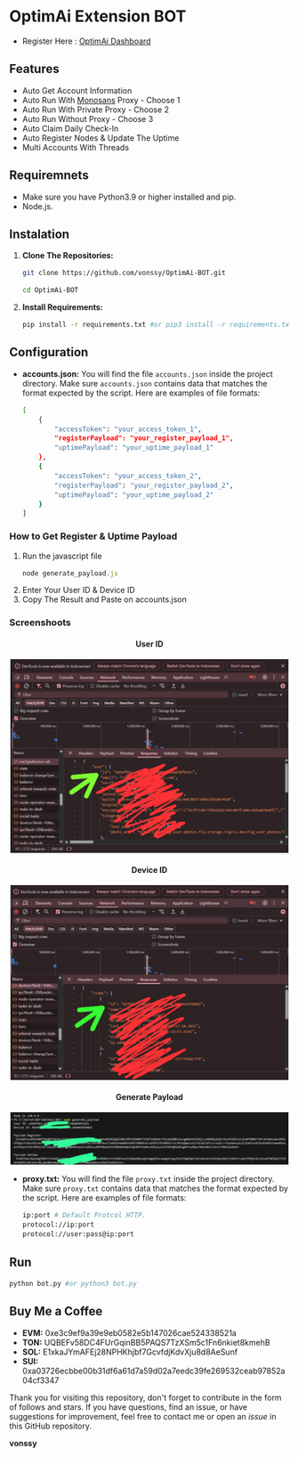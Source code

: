# OptimAi Extension BOT

- Register Here : [OptimAi Dashboard](https://node.optimai.network/register?ref=C93BB492)

## Features

  - Auto Get Account Information
  - Auto Run With [Monosans](https://raw.githubusercontent.com/monosans/proxy-list/main/proxies/all.txt) Proxy - Choose 1
  - Auto Run With Private Proxy - Choose 2
  - Auto Run Without Proxy - Choose 3
  - Auto Claim Daily Check-In
  - Auto Register Nodes & Update The Uptime
  - Multi Accounts With Threads

## Requiremnets

- Make sure you have Python3.9 or higher installed and pip.
- Node.js.

## Instalation

1. **Clone The Repositories:**
   ```bash
   git clone https://github.com/vonssy/OptimAi-BOT.git
   ```
   ```bash
   cd OptimAi-BOT
   ```

2. **Install Requirements:**
   ```bash
   pip install -r requirements.txt #or pip3 install -r requirements.txt
   ```

## Configuration

- **accounts.json:** You will find the file `accounts.json` inside the project directory. Make sure `accounts.json` contains data that matches the format expected by the script. Here are examples of file formats:
  ```bash
  [
      {
          "accessToken": "your_access_token_1",
          "registerPayload": "your_register_payload_1",
          "uptimePayload": "your_uptime_payload_1"
      },
      {
          "accessToken": "your_access_token_2",
          "registerPayload": "your_register_payload_2",
          "uptimePayload": "your_uptime_payload_2"
      }
  ]
  ```

### How to Get Register & Uptime Payload

1. Run the javascript file
   ```javascript
   node generate_payload.js
   ```
2. Enter Your User ID & Device ID
3. Copy The Result and Paste on accounts.json

### Screenshoots

<div style="text-align: center;">
  <h4><strong>User ID</strong></h4>
  <img src="Screenshot/Image1.png" alt="Image" width="500"/>
</div>

<div style="text-align: center;">
  <h4><strong>Device ID</strong></h4>
  <img src="Screenshot/Image2.png" alt="Image" width="500"/>
</div>

<div style="text-align: center;">
  <h4><strong>Generate Payload</strong></h4>
  <img src="Screenshot/Image3.png" alt="Image" width="500"/>
</div>

- **proxy.txt:** You will find the file `proxy.txt` inside the project directory. Make sure `proxy.txt` contains data that matches the format expected by the script. Here are examples of file formats:
  ```bash
  ip:port # Default Protcol HTTP.
  protocol://ip:port
  protocol://user:pass@ip:port
  ```

## Run

```bash
python bot.py #or python3 bot.py
```

## Buy Me a Coffee

- **EVM:** 0xe3c9ef9a39e9eb0582e5b147026cae524338521a
- **TON:** UQBEFv58DC4FUrGqinBB5PAQS7TzXSm5c1Fn6nkiet8kmehB
- **SOL:** E1xkaJYmAFEj28NPHKhjbf7GcvfdjKdvXju8d8AeSunf
- **SUI:** 0xa03726ecbbe00b31df6a61d7a59d02a7eedc39fe269532ceab97852a04cf3347

Thank you for visiting this repository, don't forget to contribute in the form of follows and stars.
If you have questions, find an issue, or have suggestions for improvement, feel free to contact me or open an *issue* in this GitHub repository.

**vonssy**